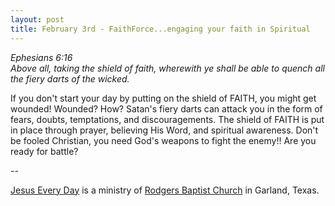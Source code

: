 ```yaml
---
layout: post
title: February 3rd - FaithForce...engaging your faith in Spiritual
---
```


_Ephesians 6:16  
Above all, taking the shield of faith, wherewith ye shall be able to
quench all the fiery darts of the wicked._

If you don't start your day by putting on the shield of FAITH, you
might get wounded! Wounded? How? Satan's fiery darts can attack you
in the form of fears, doubts, temptations, and discouragements. The
shield of FAITH is put in place through prayer, believing His Word,
and spiritual awareness. Don't be fooled Christian, you need God's
weapons to fight the enemy!! Are you ready for battle?

 --

<a href=http://jesuseveryday.net>Jesus Every Day</a> is a ministry of <a href=http://rodgersbaptist.net>Rodgers Baptist Church</a> in Garland, Texas.
